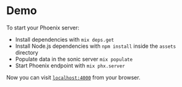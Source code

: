# Demo

To start your Phoenix server:

- Install dependencies with `mix deps.get`
- Install Node.js dependencies with `npm install` inside the `assets` directory
- Populate data in the sonic server `mix populate`
- Start Phoenix endpoint with `mix phx.server`

Now you can visit [`localhost:4000`](http://localhost:4000) from your browser.
